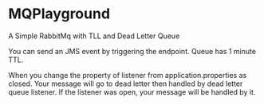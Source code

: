 # MQPlayground
A Simple RabbitMq with TLL and Dead Letter Queue

You can send an JMS event by triggering the endpoint. Queue has 1 minute TTL.

When you change the property of listener from application.properties as closed. Your message will go to dead letter then handled by dead letter queue listener.
If the listener was open, your message will be handled by it.
